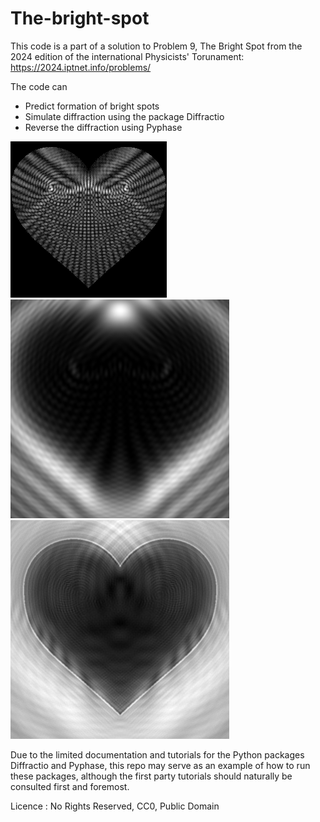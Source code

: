 # The-bright-spot

This code is a part of a solution to Problem 9, The Bright Spot from the 2024 edition of the international Physicists' Torunament: https://2024.iptnet.info/problems/

The code can 
- Predict formation of bright spots
- Simulate diffraction using the package Diffractio
- Reverse the diffraction using Pyphase

![Predicted Heart](git-images/heart_predicted.png)
![Simulated Heart](git-images/heart_simulated.png)
![Reversed Heart](git-images/heart_reversed.png)

Due to the limited documentation and tutorials for the Python packages Diffractio and Pyphase, this repo may serve as an example of how to run these packages, although the first party tutorials should naturally be consulted first and foremost.

Licence : No Rights Reserved, CC0, Public Domain
